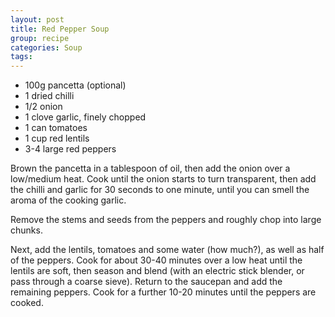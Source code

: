```yaml
---
layout: post
title: Red Pepper Soup
group: recipe
categories: Soup
tags: 
---
```



- 100g pancetta (optional)
- 1 dried chilli
- 1/2 onion
- 1 clove garlic, finely chopped
- 1 can tomatoes
- 1 cup red lentils
- 3-4 large red peppers

Brown the pancetta in a tablespoon of oil, then add the onion over a low/medium heat.  Cook until the onion starts to turn transparent, then add the chilli and garlic for 30 seconds to one minute, until you can smell the aroma of the cooking garlic.

Remove the stems and seeds from the peppers and roughly chop into large chunks.

Next, add the lentils, tomatoes and some water (how much?), as well as half of the peppers.  Cook for about 30-40 minutes over a low heat until the lentils are soft, then season and blend (with an electric stick blender, or pass through a coarse sieve).  Return to the saucepan and add the remaining peppers.  Cook for a further 10-20 minutes until the peppers are cooked.

